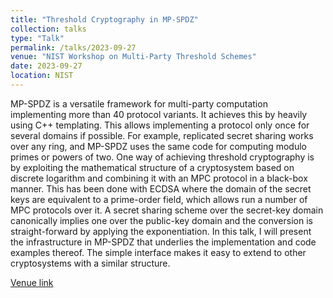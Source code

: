 ```yaml
---
title: "Threshold Cryptography in MP-SPDZ"
collection: talks
type: "Talk"
permalink: /talks/2023-09-27
venue: "NIST Workshop on Multi-Party Threshold Schemes"
date: 2023-09-27
location: NIST
---
```


MP-SPDZ is a versatile framework for multi-party computation implementing more than 40 protocol variants. It achieves this by heavily using C++ templating. This allows implementing a protocol only once for several domains if possible. For example, replicated secret sharing works over any ring, and MP-SPDZ uses the same code for computing modulo primes or powers of two. One way of achieving threshold cryptography is by exploiting the mathematical structure of a cryptosystem based on discrete logarithm and combining it with an MPC protocol in a black-box manner. This has been done with ECDSA where the domain of the secret keys are equivalent to a prime-order field, which allows run a number of MPC protocols over it. A secret sharing scheme over the secret-key domain canonically implies one over the public-key domain and the conversion is straight-forward by applying the exponentiation. In this talk, I will present the infrastructure in MP-SPDZ that underlies the implementation and code examples thereof. The simple interface makes it easy to extend to other cryptosystems with a similar structure.

[Venue link](https://csrc.nist.gov/presentations/2023/mpts2023-day1-talk-mp-spdz)
